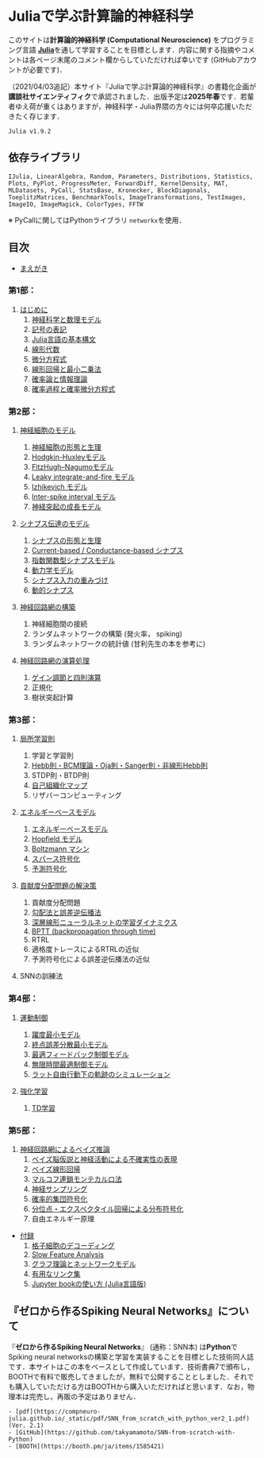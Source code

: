 # Juliaで学ぶ計算論的神経科学

このサイトは**計算論的神経科学 (Computational Neuroscience)** をプログラミング言語 [**Julia**](https://julialang.org/)を通して学習することを目標とします．内容に関する指摘やコメントは各ページ末尾のコメント欄からしていただければ幸いです (GitHubアカウントが必要です)．

（2021/04/03追記）本サイト『Juliaで学ぶ計算論的神経科学』の書籍化企画が**講談社サイエンティフィク**で承認されました．出版予定は**2025年春**です．若輩者ゆえ荷が重くはありますが，神経科学・Julia界隈の方々には何卒応援いただきたく存じます．

```{admonition} 記事で使用しているJuliaのバージョン
Julia v1.9.2
```

## 依存ライブラリ
`IJulia, LinearAlgebra, Random, Parameters, Distributions, Statistics, Plots, PyPlot, ProgressMeter, ForwardDiff, KernelDensity, MAT, MLDatasets, PyCall, StatsBase, Kronecker, BlockDiagonals, ToeplitzMatrices, BenchmarkTools, ImageTransformations, TestImages, ImageIO, ImageMagick, ColorTypes, FFTW`

※ PyCallに関してはPythonライブラリ `networkx`を使用．

## 目次
- [まえがき](https://compneuro-julia.github.io/preface.html)

### 第1部：
1. [はじめに](https://compneuro-julia.github.io/introduction/intro.html)
    1. [神経科学と数理モデル](https://compneuro-julia.github.io/introduction/computational-neuroscience.html)
	1. [記号の表記](https://compneuro-julia.github.io/introduction/notation.html)
    1. [Julia言語の基本構文](https://compneuro-julia.github.io/introduction/usage-julia-lang.html)
    1. [線形代数](https://compneuro-julia.github.io/introduction/linear-algebra.html)
    1. [微分方程式](https://compneuro-julia.github.io/introduction/differential-equation.html)
    1. [線形回帰と最小二乗法](https://compneuro-julia.github.io/introduction/linear-regression.html)
    1. [確率論と情報理論](https://compneuro-julia.github.io/introduction/probability-information-theory.html)
    1. [確率過程と確率微分方程式](https://compneuro-julia.github.io/introduction/stochastic-process-differential-equation.html)

### 第2部：
1. [神経細胞のモデル](https://compneuro-julia.github.io/neuron-model/intro.html)
    1. [神経細胞の形態と生理](https://compneuro-julia.github.io/neuron-model/neuron-physiol.html)
	1. [Hodgkin-Huxleyモデル](https://compneuro-julia.github.io/neuron-model/hodgkin-huxley.html)
	1. [FitzHugh–Nagumoモデル](https://compneuro-julia.github.io/neuron-model/fhn.html)
	1. [Leaky integrate-and-fire モデル](https://compneuro-julia.github.io/neuron-model/lif.html)
	1. [Izhikevich モデル](https://compneuro-julia.github.io/neuron-model/izhikevich.html)
	1. [Inter-spike interval モデル](https://compneuro-julia.github.io/neuron-model/isi.html)
    1. [神経突起の成長モデル](https://compneuro-julia.github.io/neuron-model/neurite-growth-model.html)
 
2. [シナプス伝達のモデル](https://compneuro-julia.github.io/synapse-model/intro.html)
	1. [シナプスの形態と生理](https://compneuro-julia.github.io/synapse-model/synapse-physiol.html)
	1. [Current-based / Conductance-based シナプス](https://compneuro-julia.github.io/synapse-model/current-conductance-synapse.html)
	1. [指数関数型シナプスモデル](https://compneuro-julia.github.io/synapse-model/expo-synapse.html)
	1. [動力学モデル](https://compneuro-julia.github.io/synapse-model/kinetic-synapse.html)
	1. [シナプス入力の重みづけ](https://compneuro-julia.github.io/synapse-model/synaptic-weighted.html)
	1. [動的シナプス](https://compneuro-julia.github.io/synapse-model/dynamical-synapses.html)

3. [神経回路網の構築](https://compneuro-julia.github.io/network-building/intro.html)
    1. 神経細胞間の接続
    1. ランダムネットワークの構築 (発火率， spiking)
    1. ランダムネットワークの統計値 (甘利先生の本を参考に)

4. [神経回路網の演算処理](https://compneuro-julia.github.io/neuronal-computation/intro.html)
	1. [ゲイン調節と四則演算](https://compneuro-julia.github.io/neuronal-computation/neuronal-arithmetic.html)
    1. 正規化
    1. 樹状突起計算

### 第3部：
1. [局所学習則](https://compneuro-julia.github.io/learning-rule/intro.html)
    1. 学習と学習則
    2. [Hebb則・BCM理論・Oja則・Sanger則・非線形Hebb則](https://compneuro-julia.github.io/local-learning-rule/hebbian-learning.html)
    3. STDP則・BTDP則
    4. [自己組織化マップ](https://compneuro-julia.github.io/local-learning-rule/self-organizing-map.html)
    5. リザバーコンピューティング

2. [エネルギーベースモデル](https://compneuro-julia.github.io/energy-based-model/intro.html)
	1. [エネルギーベースモデル](https://compneuro-julia.github.io/energy-based-model/energy-based-model.html)
	1. [Hopfield モデル](https://compneuro-julia.github.io/energy-based-model/hopfield-model.html) 
    1. [Boltzmann マシン](https://compneuro-julia.github.io/energy-based-model/boltzmann-machine.html) 
    1. [スパース符号化](https://compneuro-julia.github.io/energy-based-model/sparse-coding.html)
    1. [予測符号化](https://compneuro-julia.github.io/energy-based-model/predictive-coding.html)
   
3. [貢献度分配問題の解決策](https://compneuro-julia.github.io/solve-credit-assignment-problem/intro.html)
    1. 貢献度分配問題
	1. [勾配法と誤差逆伝播法](https://compneuro-julia.github.io/solve-credit-assignment-problem/backpropagation-zipser-andersen.html)
    1. [深層線形ニューラルネットの学習ダイナミクス](https://compneuro-julia.github.io/solve-credit-assignment-problem/linear-network-learning-dynamics.html)
	1. [BPTT (backpropagation through time)](https://compneuro-julia.github.io/solve-credit-assignment-problem/bptt.html)
    1. RTRL
    1. 適格度トレースによるRTRLの近似
    1. 予測符号化による誤差逆伝播法の近似
4. SNNの訓練法
    
### 第4部：
1. [運動制御](https://compneuro-julia.github.io/motor-learning/intro.html)
    1. [躍度最小モデル](https://compneuro-julia.github.io/motor-learning/minimum-jerk.html)
    1. [終点誤差分散最小モデル](https://compneuro-julia.github.io/motor-learning/minimum-variance.html)
    1. [最適フィードバック制御モデル](https://compneuro-julia.github.io/motor-learning/optimal-feedback-control.html)
    1. [無限時間最適制御モデル](https://compneuro-julia.github.io/motor-learning/infinite-horizon-ofc.html)
	1. [ラット自由行動下の軌跡のシミュレーション](https://compneuro-julia.github.io/motor-learning/rat-trajectory.html)

2. [強化学習](https://compneuro-julia.github.io/reinforcement-learning/intro.html)
    1. [TD学習](https://compneuro-julia.github.io/reinforcement-learning/td-learning.html)

### 第5部：
1. [神経回路網によるベイズ推論](https://compneuro-julia.github.io/bayesian-brain/intro.html)
    1. [ベイズ脳仮説と神経活動による不確実性の表現](https://compneuro-julia.github.io/bayesian-brain/neural-uncertainty-representation.html)
    2. [ベイズ線形回帰](https://compneuro-julia.github.io/bayesian-brain/bayesian-linear-regression.html)
    3. [マルコフ連鎖モンテカルロ法](https://compneuro-julia.github.io/bayesian-brain/mcmc.html)
    4. [神経サンプリング](https://compneuro-julia.github.io/bayesian-brain/neural-sampling.html)
    5. [確率的集団符号化](https://compneuro-julia.github.io/bayesian-brain/probabilistic-population-coding.html)
    6. [分位点・エクスペクタイル回帰による分布符号化](https://compneuro-julia.github.io/bayesian-brain/quantile-expectile-regression.html)
    7. 自由エネルギー原理

- [付録](https://compneuro-julia.github.io/appendix/intro.html)
    1. [格子細胞のデコーディング](https://compneuro-julia.github.io/appendix/grid-cells-decoding.html)
	1. [Slow Feature Analysis](https://compneuro-julia.github.io/appendix/slow-feature-analysis.html)
    1. [グラフ理論とネットワークモデル](https://compneuro-julia.github.io/appendix/graph-theory-network-model.html)
	1. [有用なリンク集](https://compneuro-julia.github.io/appendix/useful-links.html)
	1. [Jupyter bookの使い方 (Julia言語版)](https://compneuro-julia.github.io/appendix/usage-jupyter-book.html)
    
## 『ゼロから作るSpiking Neural Networks』について
『**ゼロから作るSpiking Neural Networks**』 (通称：SNN本) は**Python**でSpiking neural networksの構築と学習を実装することを目標とした技術同人誌です．本サイトはこの本をベースとして作成しています．技術書典7で頒布し，BOOTHで有料で販売してきましたが，無料で公開することとしました．それでも購入していただける方はBOOTHから購入いただければと思います．なお，物理本は完売し，再販の予定はありません．

```{admonition} 『ゼロから作るSpiking Neural Networks』Links
- [pdf](https://compneuro-julia.github.io/_static/pdf/SNN_from_scratch_with_python_ver2_1.pdf) (Ver. 2.1)
- [GitHub](https://github.com/takyamamoto/SNN-from-scratch-with-Python)
- [BOOTH](https://booth.pm/ja/items/1585421)
```
